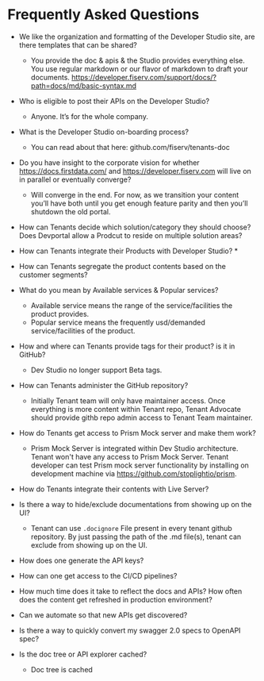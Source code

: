 # Frequently Asked Questions

* We like the organization and formatting of the Developer Studio site, are there templates that can be shared?
  * You provide the doc & apis & the Studio provides everything else.  You use regular markdown or our flavor of markdown to draft your documents. https://developer.fiserv.com/support/docs/?path=docs/md/basic-syntax.md

* Who is eligible to post their APIs on the Developer Studio?
  * Anyone.  It’s for the whole company.

* What is the Developer Studio on-boarding process?
  * You can read about that here: github.com/fiserv/tenants-doc

* Do you have insight to the corporate vision for whether https://docs.firstdata.com/ and https://developer.fiserv.com will live on in parallel or eventually converge?
  * Will converge in the end.  For now, as we transition your content you’ll have both until you get enough feature parity and then you’ll shutdown the old portal.

* How can Tenants decide which solution/category they should choose? Does Devportal allow a Prodcut to reside on multiple solution areas?

* How can Tenants integrate their Products with Developer Studio?
   *
   
* How can Tenants segregate the product contents based on the customer segments?


* What do you mean by Available services & Popular services?
   * Available service means the range of the service/facilities the product provides.
   * Popular service means the frequently usd/demanded service/facilities of the product.


* How and where can Tenants provide tags for their product? is it in GitHub?
   * Dev Studio no longer support Beta tags.


* How can Tenants administer the GitHub repository?
   * Initially Tenant team will only have maintainer access. Once everything is more content within Tenant repo, Tenant Advocate should provide        githb repo admin access to Tenant Team maintainer. 


* How do Tenants get access to Prism Mock server and make them work?
  * Prism Mock Server is integrated within Dev Studio architecture. Tenant won't have any access to Prism Mock Server. Tenant developer can test Prism       mock server functionality by installing on development machine via https://github.com/stoplightio/prism. 

* How do Tenants integrate their contents with Live Server?
  

* Is there a way to hide/exclude documentations from showing up on the UI?
  * Tenant can use `.docignore` File present in every tenant github repository. By just passing the path of the .md file(s), tenant can exclude from showing up on the UI. 

* How does one generate the API keys?


* How can one get access to the CI/CD pipelines?


* How much time does it take to reflect the docs and APIs? How often does the content get refreshed in production environment?


* Can we automate so that new APIs get discovered?


* Is there a way to quickly convert my swagger 2.0 specs to OpenAPI spec?


* Is the doc tree or API explorer cached?
  * Doc tree is cached
